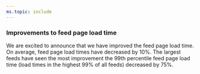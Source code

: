```yaml
---
ms.topic: include
---
```


### Improvements to feed page load time

We are excited to announce that we have improved the feed page load time. On average, feed page load times have decreased by 10%. The largest feeds have seen the most improvement the 99th percentile feed page load time (load times in the highest 99% of all feeds) decreased by 75%.
